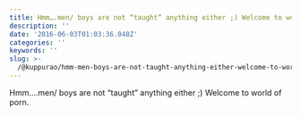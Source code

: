 ```yaml
---
title: Hmm….men/ boys are not “taught” anything either ;) Welcome to world of porn.
description: ''
date: '2016-06-03T01:03:36.048Z'
categories: ''
keywords: ''
slug: >-
  /@kuppurao/hmm-men-boys-are-not-taught-anything-either-welcome-to-world-of-porn-1f5b0d2d491e
---
```


Hmm….men/ boys are not “taught” anything either ;) Welcome to world of porn.